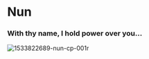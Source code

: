 # Nun
### With thy name, I hold power over you...

![1533822689-nun-cp-001r](https://user-images.githubusercontent.com/90336486/132543964-9cdd0eeb-c64c-47fe-b4ed-8fa2b9a23c7a.jpg)

